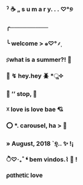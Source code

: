 ### ˀ :coffee: „ s u m a r y. . . ♡°୭
### ╭─────────            

### ╰ welcome > ๑♡°⸙͎

### ♯what is a summer?! :ferris_wheel:

### :thought_balloon: ↯ hey.hey :beetle: *ૢ✧

 ###  :telescope: ’’ stop, :palm_tree:

###   ☓ love is love bae :cupid:

###   :o: *. carousel, ha > :carousel_horse:

###        » August, 2018 `୭̥.. :sparkles: !¡

 ###       ੈ♡‧₊˚ ❛ bem vindos.⌇ :fallen_leaf: !

   ###           ρᥲthᥱtiᥴ love
